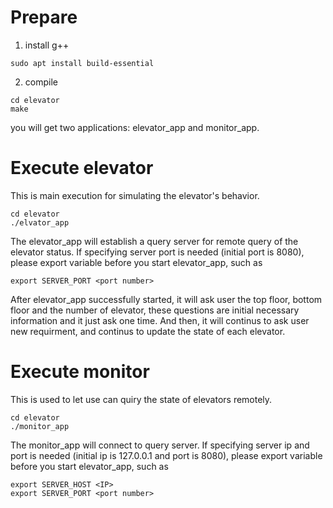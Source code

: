 # Prepare
1. install g++
  ```
  sudo apt install build-essential
  ```
2. compile
  ```
  cd elevator
  make
  ```
  you will get two applications: elevator_app and monitor_app.

# Execute elevator
  This is main execution for simulating the elevator's behavior.
  ```
  cd elevator
  ./elvator_app
  ```
  The elevator_app will establish a query server for remote query of the elevator status.
  If specifying server port is needed (initial port is 8080), please export variable before you start elevator_app, such as
  ```
  export SERVER_PORT <port number>
  ```

  After elevator_app successfully started, it will ask user the top floor, bottom floor and the number of elevator, these questions are initial necessary information and it just ask one time.
  And then, it will continus to ask user new requirment, and continus to update the state of each elevator.

# Execute monitor
  This is used to let use can quiry the state of elevators remotely.
  ```
  cd elevator
  ./monitor_app
  ```
  The monitor_app will connect to query server.
  If specifying server ip and port is needed (initial ip is 127.0.0.1 and port is 8080), please export variable before you start elevator_app, such as
  ```
  export SERVER_HOST <IP>
  export SERVER_PORT <port number>
  ```
